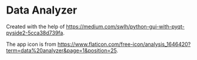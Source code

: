 ﻿# Data Analyzer

Created with the help of https://medium.com/swlh/python-gui-with-pyqt-pyside2-5cca38d739fa.

The app icon is from https://www.flaticon.com/free-icon/analysis_1646420?term=data%20analyzer&page=1&position=25.
